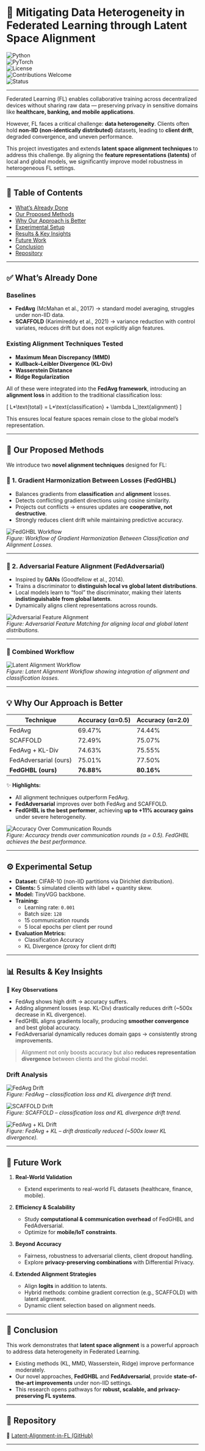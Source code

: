 # 🚀 Mitigating Data Heterogeneity in Federated Learning through Latent Space Alignment

![Python](https://img.shields.io/badge/Python-3.8%2B-blue.svg)  
![PyTorch](https://img.shields.io/badge/PyTorch-1.10%2B-red.svg)  
![License](https://img.shields.io/badge/License-MIT-green.svg)  
![Contributions Welcome](https://img.shields.io/badge/Contributions-Welcome-orange.svg)  
![Status](https://img.shields.io/badge/Status-Research--Prototype-yellow.svg)

---

Federated Learning (FL) enables collaborative training across decentralized devices without sharing raw data — preserving privacy in sensitive domains like **healthcare, banking, and mobile applications**.

However, FL faces a critical challenge: **data heterogeneity**. Clients often hold **non-IID (non-identically distributed)** datasets, leading to **client drift**, degraded convergence, and uneven performance.

This project investigates and extends **latent space alignment techniques** to address this challenge. By aligning the **feature representations (latents)** of local and global models, we significantly improve model robustness in heterogeneous FL settings.

---

## 📖 Table of Contents

- [What’s Already Done](#-whats-already-done)
- [Our Proposed Methods](#-our-proposed-methods)
- [Why Our Approach is Better](#-why-our-approach-is-better)
- [Experimental Setup](#-experimental-setup)
- [Results & Key Insights](#-results--key-insights)
- [Future Work](#-future-work)
- [Conclusion](#-conclusion)
- [Repository](#-repository)

---

## ✅ What’s Already Done

### Baselines

- **FedAvg** (McMahan et al., 2017) → standard model averaging, struggles under non-IID data.
- **SCAFFOLD** (Karimireddy et al., 2021) → variance reduction with control variates, reduces drift but does not explicitly align features.

### Existing Alignment Techniques Tested

- **Maximum Mean Discrepancy (MMD)**
- **Kullback–Leibler Divergence (KL-Div)**
- **Wasserstein Distance**
- **Ridge Regularization**

All of these were integrated into the **FedAvg framework**, introducing an **alignment loss** in addition to the traditional classification loss:

\[
L*\text{total} = L*\text{classification} + \lambda L\_\text{alignment}
\]

This ensures local feature spaces remain close to the global model’s representation.

---

## 🚀 Our Proposed Methods

We introduce two **novel alignment techniques** designed for FL:

### 🔹 1. Gradient Harmonization Between Losses (FedGHBL)

- Balances gradients from **classification** and **alignment** losses.
- Detects conflicting gradient directions using cosine similarity.
- Projects out conflicts → ensures updates are **cooperative, not destructive**.
- Strongly reduces client drift while maintaining predictive accuracy.

![FedGHBL Workflow](Latent-Alignment-in-FL/Images/fedghbl.png)  
_Figure: Workflow of Gradient Harmonization Between Classification and Alignment Losses._

---

### 🔹 2. Adversarial Feature Alignment (FedAdversarial)

- Inspired by **GANs** (Goodfellow et al., 2014).
- Trains a discriminator to **distinguish local vs global latent distributions**.
- Local models learn to “fool” the discriminator, making their latents **indistinguishable from global latents**.
- Dynamically aligns client representations across rounds.

![Adversarial Feature Alignment](Latent-Alignment-in-FL/Images/adverserial.png)  
_Figure: Adversarial Feature Matching for aligning local and global latent distributions._

---

### 🔹 Combined Workflow

![Latent Alignment Workflow](Latent-Alignment-in-FL/Images/Workflow.png)  
_Figure: Latent Alignment Workflow showing integration of alignment and classification losses._

---

## 💡 Why Our Approach is Better

| Technique             | Accuracy (α=0.5) | Accuracy (α=2.0) |
| --------------------- | ---------------- | ---------------- |
| FedAvg                | 69.47%           | 74.44%           |
| SCAFFOLD              | 72.49%           | 75.07%           |
| FedAvg + KL-Div       | 74.63%           | 75.55%           |
| FedAdversarial (ours) | 75.01%           | 77.50%           |
| **FedGHBL (ours)**    | **76.88%**       | **80.16%**       |

✨ **Highlights:**

- All alignment techniques outperform FedAvg.
- **FedAdversarial** improves over both FedAvg and SCAFFOLD.
- **FedGHBL is the best performer**, achieving **up to +11% accuracy gains** under severe heterogeneity.

![Accuracy Over Communication Rounds](Latent-Alignment-in-FL/Images/accuracies.png)  
_Figure: Accuracy trends over communication rounds (α = 0.5). FedGHBL achieves the best performance._

---

## ⚙️ Experimental Setup

- **Dataset:** CIFAR-10 (non-IID partitions via Dirichlet distribution).
- **Clients:** 5 simulated clients with label + quantity skew.
- **Model:** TinyVGG backbone.
- **Training:**
  - Learning rate: `0.001`
  - Batch size: `128`
  - 15 communication rounds
  - 5 local epochs per client per round
- **Evaluation Metrics:**
  - Classification Accuracy
  - KL Divergence (proxy for client drift)

---

## 📊 Results & Key Insights

📌 **Key Observations**

- FedAvg shows high drift → accuracy suffers.
- Adding alignment losses (esp. KL-Div) drastically reduces drift (~500x decrease in KL divergence).
- FedGHBL aligns gradients locally, producing **smoother convergence** and best global accuracy.
- FedAdversarial dynamically reduces domain gaps → consistently strong improvements.

> Alignment not only boosts accuracy but also **reduces representation divergence** between clients and the global model.

### Drift Analysis

![FedAvg Drift](Latent-Alignment-in-FL/Images/FA_Losses_Client_1_final.png)  
_Figure: FedAvg – classification loss and KL divergence drift trend._

![SCAFFOLD Drift](Latent-Alignment-in-FL/Images/SCAFFOLD_Losses_Client_1_alpha_0.5_final.png)  
_Figure: SCAFFOLD – classification loss and KL divergence drift trend._

![FedAvg + KL Drift](Latent-Alignment-in-FL/Images/KL_Losses_Client_1_alpha_0.5_final.png)  
_Figure: FedAvg + KL – drift drastically reduced (~500x lower KL divergence)._

---

## 🔬 Future Work

1. **Real-World Validation**

   - Extend experiments to real-world FL datasets (healthcare, finance, mobile).

2. **Efficiency & Scalability**

   - Study **computational & communication overhead** of FedGHBL and FedAdversarial.
   - Optimize for **mobile/IoT constraints**.

3. **Beyond Accuracy**

   - Fairness, robustness to adversarial clients, client dropout handling.
   - Explore **privacy-preserving combinations** with Differential Privacy.

4. **Extended Alignment Strategies**
   - Align **logits** in addition to latents.
   - Hybrid methods: combine gradient correction (e.g., SCAFFOLD) with latent alignment.
   - Dynamic client selection based on alignment needs.

---

## 🏁 Conclusion

This work demonstrates that **latent space alignment** is a powerful approach to address data heterogeneity in Federated Learning.

- Existing methods (KL, MMD, Wasserstein, Ridge) improve performance moderately.
- Our novel approaches, **FedGHBL** and **FedAdversarial**, provide **state-of-the-art improvements** under non-IID settings.
- This research opens pathways for **robust, scalable, and privacy-preserving FL systems**.

---

## 📂 Repository

🔗 [Latent-Alignment-in-FL (GitHub)](https://github.com/MSafiullah1/Latent-Alignment-in-FL.git)

---
